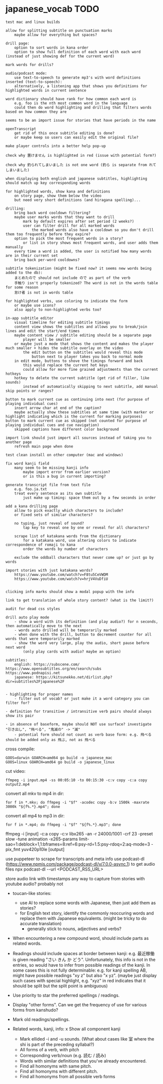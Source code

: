 # japanese_vocab TODO   

    test mac and linux builds

    allow for splitting subtitle on punctuation marks
        maybe allow for everything but spaces?

    drill page:
        option to sort words in kana order
        option to show full definition of each word with each word (instead of just showing def for the current word)                 

    mark words for drills?

    audio/podcast mode:
        use text-to-speech to generate mp3's with word definitions inserted (text-to-speech):
        alternatively, a listening app that shows you definitions for highlighted words in current sentence            

    word dictionary should have rank for how common each word is
        e.g. foo is the nth most common word in the language
        could then do word highlighting and drilling that filters words based on how common they are

    seems to be an import issue for stories that have periods in the name

    openTranscript
        get rid of this once subtitle editing is done?
        or maybe keep so users can easily edit the original file?

    make player controls into a better help pop-up
    
    check why 置けません is highlighted in red (issue with potential form?)

    check why 釣られてしまいました is not one word (釣ら is separate from れてしまいました)
        
    when displaying both english and japanese subtitles, highlighting should match up key corresponding words
   
    for highlighted words, show kana and definitions
        on story page, show them below the video
        but need very short definitions (and hiragana spelling)...

    drilling:
        bring back word cooldown filtering?
        maybe user marks words that they want to drill
            mark by default expires after set period (2 weeks?)
            user can filter drill for all marked words
                the marked words also have a cooldown so you don't drill them too frequently before they expire?
        option to pick the most frequent words in a story?
            or list in story shows most frequent words, and user adds them manually
        every time a word is added, the user is notified how many words are in their current set
        bring back per-word cooldowns?

    subtitle tokenization (might be fixed now? it seems new words being added to the db): 
        まとめたので should not include ので as part of the verb
        手触り isn't properly tokenized? The word is not in the words table for some reason
        怠け者 is not in words table

    for highlighted verbs, use coloring to indicate the form
        or maybe use icons?
        also apply to non-highlighted verbs too?

    in-app subtitle editor
        visual timeline for editing subtitle timings
        content view shows the subtitles and allows you to break/join lines and edit the start/end times
        maybe content view / subtitle editing should be a separate page
            player will be smaller
        or maybe just a mode that shows the content and makes the player much smaller + hides the subtitle overlay on the video
            the edit button on the subtitles would reveal this mode
                button next to player takes you back to normal mode
        in edit mode, buttons to shove the timings forward and back
            this would replace the current hot keys
            could allow for more fine grained adjustments than the current hotkeys
        hotkey to delete the current subtitle (get rid of filler, like sounds)
            instead of automatically skipping to next subtitle, add manual skip points or ranges?        

    button to mark current cue as continuing into next (for purpose of playing individual cues)
        insert arrow char at end of the caption?
        maybe actually show these subtitles at same time (with marker or highlight indicating which is the current for marking purposes)
    button to mark current cue as skipped (not counted for purpose of playing individual cues and cue navigation)
        skipped captions have different color background            

    import link should just import all sources instead of taking you to another page
        refresh main page when done

    test clean install on other computer (mac and windows)

    fix word kanji field
        many seem to be missing kanji info
            maybe import error from earlier version?
            or is this a bug in current importing?

    generate transcript file from text file
        e.g. foo.ja.txt
        treat every sentence as its own subtitle
            just make up timing: space them out by a few seconds in order

    add a kana drilling page
        allow to pick exactly which characters to include?
        or fixed sets of similar characters?

        no typing, just reveal of sound?
            tap key to reveal one by one or reveal for all characters?
            
        scrape list of katakana words from the dictionary
            for a katakana word, use altering colors to indicate correspondence of romaji to kana
            order the words by number of characters

        exclude the oddball characters that never come up? or just go by words

    import stories with just katakana words?
        https://www.youtube.com/watch?v=F8tu5CeVWDM
        https://www.youtube.com/watch?v=hrjV4VuDfiU
    

    clicking info marks should show a modal popup with the info

    link to get translation of whole story content? (what is the limit?)

    audit for dead css styles

    drill auto play mode
        - show a word with its definition (and play audio?) for n seconds, then automatically move to the next
        - words auto drilled will be temporarily marked
        - when done with the drill, button to decrement counter for all words that were temporarily marked
        - show the word very large, play the audio, short pause before next word
            (only play cards with audio? maybe an option)

    subtitles: 
        english: https://subscene.com/   https://www.opensubtitles.org/en/search/subs   https://www.podnapisi.net
        japanese: https://kitsunekko.net/dirlist.php?dir=subtitles%2Fjapanese%2F 


    - highlighting for proper names
        - filter out of vocab? or just make it a word category you can filter for?
    
    - definition for transitive / intransitive verb pairs should always show its pair

    - in absence of baseform, maybe should NOT use surface? investigate "引き出し", "飛べる", "鬼滅の" -> "滅"
        - potential form should not count as verb base form: e.g. 飛べる should be added only as 飛ぶ, not as 飛べる


cross compile:

    GOOS=darwin GOARCH=amd64 go build -o japanese_mac
    GOOS=linux GOARCH=amd64 go build -o japanese_linux

cut video: 
    
    ffmpeg -i input.mp4 -ss 00:05:10 -to 00:15:30 -c:v copy -c:a copy output2.mp4

convert all mkv to mp4 in dir:
    
    for f in *.mkv; do ffmpeg -i "$f" -acodec copy -b:v 1500k -maxrate 3000k "${f%.*}.mp4"; done

convert all mp4 to mp3 in dir:

    for f in *.mp4; do ffmpeg -i "$f" "${f%.*}.mp3"; done


ffmpeg -i [input] -c:a copy -c:v libx265 -an -r 24000/1001 -crf 23 -preset slow -tune animation -x265-params limit-sao=1:deblock=1,1:bframes=8:ref=6:psy-rd=1.5:psy-rdoq=2:aq-mode=3 -pix_fmt yuv420p10le [output]


use puppeteer to scrape for transcripts and meta info
use podcast-dl (https://www.npmjs.com/package/podcast-dl/v/7.0.0-async.1) to get audio files
    npx podcast-dl --url <PODCAST_RSS_URL>

store audio link with timestamps
    any way to capture from stories with youtube audio? probably not


- toucan-like stories:
    - use AI to replace some words with Japanese, then just add them as stories?
    - for English text story, identify the commonly reoccuring words and replace them with Japanese equivalents. (might be tricky to do accurate translation)
        - generally stick to nouns, adjectives and verbs?

- When encountering a new compound word, should include parts as related words.

- Readings should include spaces at border between kanji: e.g. 最近稼働 is given reading "さい きん か どう". Unfortunately, this info is not in the entries, so would have to infer from possible readings of the kanji. In some cases this is not fully determinable: e.g. for kanji spelling AB, might have possible readings "xy z" but also "x yz". (maybe just display such cases with special highlight, e.g. "xyz" in red indicates that it should be split but the split point is ambiguous)
- Use priority to star the preferred spellings / readings.
- Display "other forms". Can we get the frequency of use for various forms from kanshudo?
- Mark old readings/spellings.
- Related words, kanji, info:
    x Show all component kanji
    - Mark ellided -i and -u sounds. (What about cases like 室 where the shi is part of the preceding syllabal?)
    - All forms of a verb, with pitch
    - Corresponding verb/noun (e.g. 読む / 読み)
    - Words with similar definitions that you've already encountered.
    - Find all homonyms with same pitch.
    - Find all homonyms with different pitch.
    - Find all homonyms from all possible verb forms